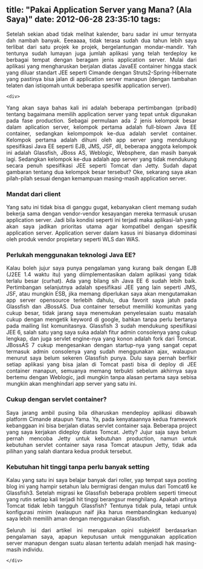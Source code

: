 title: "Pakai Application Server yang Mana? (Ala Saya)"
date: 2012-06-28 23:35:10
tags:
---

<div style="text-align: justify; "> 

 Setelah sekian abad tidak melihat kalender, baru sadar ini umur ternyata dah nambah banyak. Eeeaaaa, tidak terasa sudah dua tahun lebih saya terlibat dari satu projek ke projek, bergelantungan mondar-mandir. Yah tentunya sudah lumayan juga jumlah aplikasi yang telah terdeploy ke berbagai tempat dengan beragam jenis application server. Mulai dari aplikasi yang mengharuskan berjalan diatas JavaEE container hingga stack yang diluar standart JEE seperti Cimande dengan Struts2-Spring-Hibernate yang pastinya bisa jalan di application server manapun (dengan tambahan telaten dan istiqomah untuk beberapa spesifik application server).

    <div> 

Yang akan saya bahas kali ini adalah beberapa pertimbangan (pribadi) tentang bagaimana memilih application server yang tepat untuk digunakan pada fase production. Sebagai permulaan ada 2 jenis kelompok besar dalam aplication server, kelompok pertama adalah full-blown Java EE container, sedangkan kelompompok ke-dua adalah servlet container. Kelompok pertama adalah dihuni oleh app server yang mendukung spesifikasi Java EE seperti EJB, JMS, JSF, dll, beberapa anggota kelompok ini adalah Glassfish, JBoss AS, Weblogic, Websphere, dan masih banyak lagi. Sedangkan kelompok ke-dua adalah app server yang tidak mendukung secara penuh spesifikasi JEE seperti Tomcat dan Jetty. Sudah dapat gambaran tentang dua kelompok besar tersebut? Oke, sekarang saya akan pilah-pilah sesuai dengan kemampuan masing-masih application server.

### Mandat dari client

Yang satu ini tidak bisa di ganggu gugat, kebanyakan client memang sudah bekerja sama dengan vendor-vendor kesayangan mereka termasuk urusan application server. Jadi bila kondisi seperti ini terjadi maka aplikasi-lah yang akan saya jadikan prioritas utama agar kompatibel dengan spesifik application server. Application server dalam kasus ini biasanya didominasi oleh produk vendor propietary seperti WLS dan WAS.

### Perlukah menggunakan teknologi Java EE?

Kalau boleh jujur saya punya pengalaman yang kurang baik dengan EJB (J2EE 1.4 waktu itu) yang diimplementasikan dalam aplikasi yang tidak terlalu besar (curhat). Ada yang bilang sih Java EE 6 sudah lebih baik. Pertimbangan selanjutnya adalah spesifikasi JEE yang lain seperti JMS, JSF, atau mungkin ESB, jika memang diperlukan saya akan mengutamakan app server opensource terlebih dahulu, dua favorit saya jatuh pada Glassfish dan JBossAS. Dua container tersebut memiliki komunitas yang cukup besar, tidak jarang saya menemukan penyelesaian suatu masalah cukup dengan mengetik keyword di google, bahkan tanpa perlu bertanya pada mailing list komunitasnya. Glassfish 3 sudah mendukung spesifikasi JEE 6, salah satu yang saya suka adalah fitur admin consolenya yang cukup lengkap, dan juga servlet engine-nya yang konon adalah fork dari Tomcat. JBossAS 7 cukup mengesankan dengan startup-nya yang sangat cepat termasuk admin consolenya yang sudah menggunakan ajax, walaupun menurut saya belum sekeren Glassfish punya. Dulu saya pernah berfikir setiap aplikasi yang bisa jalan di Tomcat pasti bisa di deploy di JEE container manapun, semuanya memang terbukti sebelum akhirnya saya bertemu dengan Weblogic, jadi mungkin tanpa alasan pertama saya sebisa mungkin akan menghindari app server yang satu ini.

### Cukup dengan servlet container?

Saya jarang ambil pusing bila diharuskan mendeploy aplikasi dibawah platform Cimande ataupun Yama. Ya, pada kenyataannya kedua framework kebanggaan ini bisa berjalan diatas servlet container saja. Beberapa project yang saya kerjakan dideploy diatas Tomcat. Jetty? Jujur saja saya belum pernah mencoba Jetty untuk kebutuhan production, namun untuk kebutuhan servlet container saya rasa Tomcat ataupun Jetty, tidak ada pilihan yang salah diantara kedua produk tersebut.

### Kebutuhan hit tinggi tanpa perlu banyak setting

Kalau yang satu ini saya belajar banyak dari roller, yap tempat saya posting blog ini yang hampir setahun lalu bermigrasi dengan mulus dari Tomcat6 ke Glassfish3\. Setelah migrasi ke Glassfish beberapa problem seperti timeout yang rutin setiap kali terjadi hit tinggi berangsur menghilang. Apakah artinya Tomcat tidak lebih tangguh Glassfish? Tentunya tidak pula, tetapi untuk konfigurasi minim (walaupun naif jika harus membandingkan keduanya) saya lebih memilih aman dengan menggunakan Glassfish.

Seluruh isi dari artikel ini merupakan opini subjektif berdasarkan pengalaman saya, apapun keputusan untuk menggunakan application server manapun dengan suatu alasan tertentu adalah menjadi hak masing-masih individu.

    </div> 
  </div>
